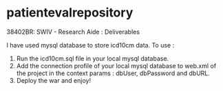 # patientevalrepository
38402BR: SWIV - Research Aide : Deliverables

 I have used mysql database to store icd10cm data. To use :
 1) Run the icd10cm.sql file in your local mysql database.
 2) Add the connection profile of your local mysql database to web.xml of the project in the context params : dbUser, dbPassword and dbURL.
 3) Deploy the war and enjoy!
